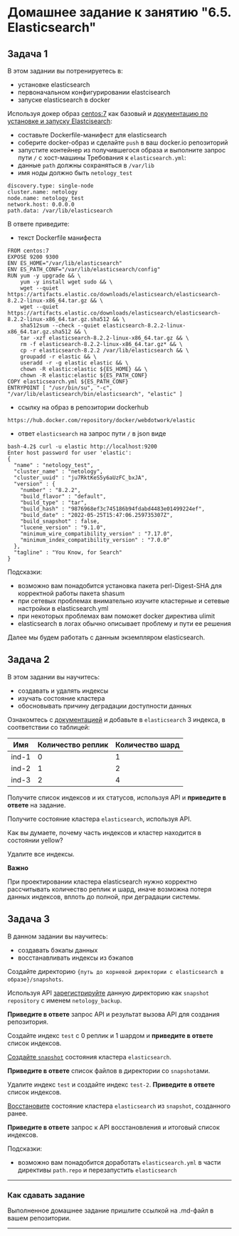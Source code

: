 # Домашнее задание к занятию "6.5. Elasticsearch"

## Задача 1

В этом задании вы потренируетесь в:
- установке elasticsearch
- первоначальном конфигурировании elastcisearch
- запуске elasticsearch в docker

Используя докер образ [centos:7](https://hub.docker.com/_/centos) как базовый и 
[документацию по установке и запуску Elastcisearch](https://www.elastic.co/guide/en/elasticsearch/reference/current/targz.html):

- составьте Dockerfile-манифест для elasticsearch
- соберите docker-образ и сделайте `push` в ваш docker.io репозиторий
- запустите контейнер из получившегося образа и выполните запрос пути `/` c хост-машины
Требования к `elasticsearch.yml`:
- данные `path` должны сохраняться в `/var/lib`
- имя ноды должно быть `netology_test`
```
discovery.type: single-node
cluster.name: netology
node.name: netology_test
network.host: 0.0.0.0
path.data: /var/lib/elasticsearch
```
В ответе приведите:
- текст Dockerfile манифеста
```
FROM centos:7
EXPOSE 9200 9300
ENV ES_HOME="/var/lib/elasticsearch"
ENV ES_PATH_CONF="/var/lib/elasticsearch/config"
RUN yum -y upgrade && \
    yum -y install wget sudo && \
    wget --quiet https://artifacts.elastic.co/downloads/elasticsearch/elasticsearch-8.2.2-linux-x86_64.tar.gz && \
    wget --quiet https://artifacts.elastic.co/downloads/elasticsearch/elasticsearch-8.2.2-linux-x86_64.tar.gz.sha512 && \
    sha512sum --check --quiet elasticsearch-8.2.2-linux-x86_64.tar.gz.sha512 && \
    tar -xzf elasticsearch-8.2.2-linux-x86_64.tar.gz && \
    rm -f elasticsearch-8.2.2-linux-x86_64.tar.gz* && \
    cp -r elasticsearch-8.2.2 /var/lib/elasticsearch && \
    groupadd -r elastic && \
    useradd -r -g elastic elastic && \
    chown -R elastic:elastic ${ES_HOME} && \
    chown -R elastic:elastic ${ES_PATH_CONF}
COPY elasticsearch.yml ${ES_PATH_CONF}
ENTRYPOINT [ "/usr/bin/su", "-c", "/var/lib/elasticsearch/bin/elasticsearch", "elastic" ]
```
- ссылку на образ в репозитории dockerhub
```
https://hub.docker.com/repository/docker/webdotwork/elastic
```
- ответ `elasticsearch` на запрос пути `/` в json виде
```
bash-4.2$ curl -u elastic http://localhost:9200
Enter host password for user 'elastic':
{
  "name" : "netology_test",
  "cluster_name" : "netology",
  "cluster_uuid" : "ju7RktKeS5y6aUzFC_bxJA",
  "version" : {
    "number" : "8.2.2",
    "build_flavor" : "default",
    "build_type" : "tar",
    "build_hash" : "9876968ef3c745186b94fdabd4483e01499224ef",
    "build_date" : "2022-05-25T15:47:06.259735307Z",
    "build_snapshot" : false,
    "lucene_version" : "9.1.0",
    "minimum_wire_compatibility_version" : "7.17.0",
    "minimum_index_compatibility_version" : "7.0.0"
  },
  "tagline" : "You Know, for Search"
}
```
Подсказки:
- возможно вам понадобится установка пакета perl-Digest-SHA для корректной работы пакета shasum
- при сетевых проблемах внимательно изучите кластерные и сетевые настройки в elasticsearch.yml
- при некоторых проблемах вам поможет docker директива ulimit
- elasticsearch в логах обычно описывает проблему и пути ее решения

Далее мы будем работать с данным экземпляром elasticsearch.

## Задача 2

В этом задании вы научитесь:
- создавать и удалять индексы
- изучать состояние кластера
- обосновывать причину деградации доступности данных

Ознакомтесь с [документацией](https://www.elastic.co/guide/en/elasticsearch/reference/current/indices-create-index.html) 
и добавьте в `elasticsearch` 3 индекса, в соответствии со таблицей:

| Имя | Количество реплик | Количество шард |
|-----|-------------------|-----------------|
| ind-1| 0 | 1 |
| ind-2 | 1 | 2 |
| ind-3 | 2 | 4 |

Получите список индексов и их статусов, используя API и **приведите в ответе** на задание.

Получите состояние кластера `elasticsearch`, используя API.

Как вы думаете, почему часть индексов и кластер находится в состоянии yellow?

Удалите все индексы.

**Важно**

При проектировании кластера elasticsearch нужно корректно рассчитывать количество реплик и шард,
иначе возможна потеря данных индексов, вплоть до полной, при деградации системы.

## Задача 3

В данном задании вы научитесь:
- создавать бэкапы данных
- восстанавливать индексы из бэкапов

Создайте директорию `{путь до корневой директории с elasticsearch в образе}/snapshots`.

Используя API [зарегистрируйте](https://www.elastic.co/guide/en/elasticsearch/reference/current/snapshots-register-repository.html#snapshots-register-repository) 
данную директорию как `snapshot repository` c именем `netology_backup`.

**Приведите в ответе** запрос API и результат вызова API для создания репозитория.

Создайте индекс `test` с 0 реплик и 1 шардом и **приведите в ответе** список индексов.

[Создайте `snapshot`](https://www.elastic.co/guide/en/elasticsearch/reference/current/snapshots-take-snapshot.html) 
состояния кластера `elasticsearch`.

**Приведите в ответе** список файлов в директории со `snapshot`ами.

Удалите индекс `test` и создайте индекс `test-2`. **Приведите в ответе** список индексов.

[Восстановите](https://www.elastic.co/guide/en/elasticsearch/reference/current/snapshots-restore-snapshot.html) состояние
кластера `elasticsearch` из `snapshot`, созданного ранее. 

**Приведите в ответе** запрос к API восстановления и итоговый список индексов.

Подсказки:
- возможно вам понадобится доработать `elasticsearch.yml` в части директивы `path.repo` и перезапустить `elasticsearch`

---

### Как cдавать задание

Выполненное домашнее задание пришлите ссылкой на .md-файл в вашем репозитории.

---
